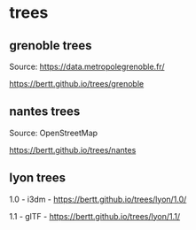 # trees

## grenoble trees

Source: https://data.metropolegrenoble.fr/

https://bertt.github.io/trees/grenoble


## nantes trees

Source: OpenStreetMap

https://bertt.github.io/trees/nantes

## lyon trees 

1.0 - i3dm - https://bertt.github.io/trees/lyon/1.0/

1.1 - glTF - https://bertt.github.io/trees/lyon/1.1/


